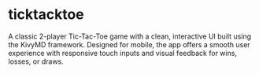 # ticktacktoe
A classic 2-player Tic-Tac-Toe game with a clean, interactive UI built using the KivyMD framework. Designed for mobile, the app offers a smooth user experience with responsive touch inputs and visual feedback for wins, losses, or draws.
